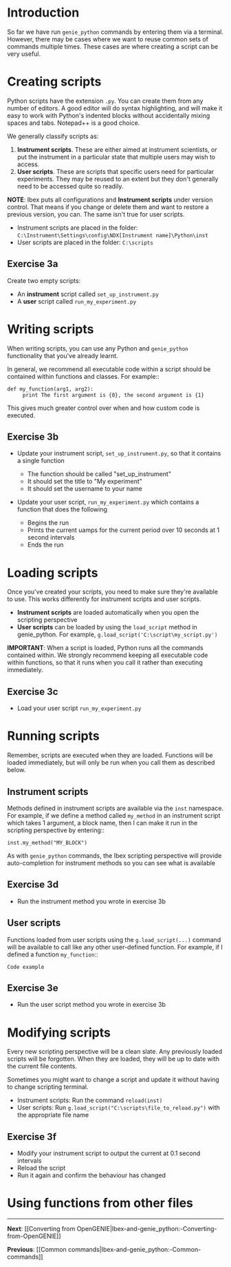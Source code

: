 Introduction
============

So far we have run ``genie_python`` commands by entering them via a terminal. However, there may be cases where we want to reuse common sets of commands multiple times. These cases are where creating a script can be very useful.

Creating scripts
================

Python scripts have the extension ``.py``. You can create them from any number of editors. A good editor will do syntax highlighting, and will make it easy to work with Python's indented blocks without accidentally mixing spaces and tabs. Notepad++ is a good choice.

We generally classify scripts as:

1. **Instrument scripts**. These are either aimed at instrument scientists, or put the instrument in a particular state that multiple users may wish to access.
2. **User scripts**. These are scripts that specific users need for particular experiments. They may be reused to an extent but they don't generally need to be accessed quite so readily.

**NOTE**: Ibex puts all configurations and **Instrument scripts** under version control. That means if you change or delete them and want to restore a previous version, you can. The same isn't true for user scripts.

- Instrument scripts are placed in the folder: ``C:\Instrument\Settings\config\NDX[Instrument name]\Python\inst``
- User scripts are placed in the folder: ``C:\scripts``

Exercise 3a
-----------

Create two empty scripts:

- An **instrument** script called ``set_up_instrument.py``
- A **user** script called ``run_my_experiment.py``

Writing scripts
===============

When writing scripts, you can use any Python and ``genie_python`` functionality that you've already learnt.

In general, we recommend all executable code within a script should be contained within functions and classes. For example::

    def my_function(arg1, arg2):
         print The first argument is {0}, the second argument is {1}

This gives much greater control over when and how custom code is executed.

Exercise 3b
-----------

-   Update your instrument script, ``set_up_instrument.py``, so that it contains a single function

    - The function should be called "set_up_instrument"
    - It should set the title to "My experiment"
    - It should set the username to your name

-   Update your user script, ``run_my_experiment.py`` which contains a function that does the following

    - Begins the run
    - Prints the current uamps for the current period over 10 seconds at 1 second intervals
    - Ends the run

Loading scripts
===============

Once you've created your scripts, you need to make sure they're available to use. This works differently for instrument scripts and user scripts.

- **Instrument scripts** are loaded automatically when you open the scripting perspective
- **User scripts** can be loaded by using the ``load_script`` method in genie_python. For example, ``g.load_script('C:\script\my_script.py')``

**IMPORTANT**: When a script is loaded, Python runs all the commands contained within. We strongly recommend keeping all executable code within functions, so that it runs when you call it rather than executing immediately.

Exercise 3c
-----------

- Load your user script ``run_my_experiment.py``

Running scripts
===============

Remember, scripts are executed when they are loaded. Functions will be loaded immediately, but will only be run when you call them as described below.

Instrument scripts
------------------

Methods defined in instrument scripts are available via the ``inst`` namespace. For example, if we define a method called ``my_method`` in an instrument script which takes 1 argument, a block name, then I can make it run in the scripting perspective by entering::

    inst.my_method("MY_BLOCK")

As with ``genie_python`` commands, the Ibex scripting perspective will provide auto-completion for instrument methods so you can see what is available

Exercise 3d
-----------

- Run the instrument method you wrote in exercise 3b

User scripts
------------

Functions loaded from user scripts using the ``g.load_script(...)`` command will be available to call like any other user-defined function. For example, if I defined a function ``my_function``::

    Code example

Exercise 3e
-----------

- Run the user script method you wrote in exercise 3b

Modifying scripts
=================

Every new scripting perspective will be a clean slate. Any previously loaded scripts will be forgotten. When they are loaded, they will be up to date with the current file contents.

Sometimes you might want to change a script and update it without having to change scripting terminal.

- Instrument scripts: Run the command ``reload(inst)``
- User scripts: Run ``g.load_script("C:\scripts\file_to_reload.py")`` with the appropriate file name

Exercise 3f
-----------

- Modify your instrument script to output the current at 0.1 second intervals
- Reload the script
- Run it again and confirm the behaviour has changed

Using functions from other files
================================


-------------------------------------------------------------------------------

**Next**: [[Converting from OpenGENIE|Ibex-and-genie_python:-Converting-from-OpenGENIE]]
   
**Previous**: [[Common commands|Ibex-and-genie_python:-Common-commands]]